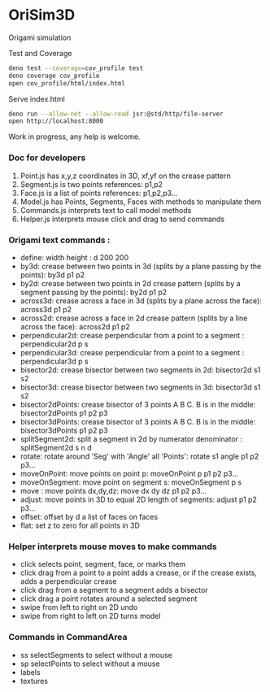 # OriSim3D
Origami simulation

Test and Coverage
```bash
deno test --coverage=cov_profile test
deno coverage cov_profile
open cov_profile/html/index.html
```

Serve index.html
```bash
deno run --allow-net --allow-read jsr:@std/http/file-server
open http://localhost:8000
```


Work in progress, any help is welcome.

### Doc for developers

1. Point.js has x,y,z coordinates in 3D, xf,yf on the crease pattern
2. Segment.js is two points references: p1,p2
3. Face.js is a list of points references: p1,p2,p3...
4. Model.js has Points, Segments, Faces with methods to manipulate them
5. Commands.js interprets text to call model methods
6. Helper.js interprets mouse click and drag to send commands

### Origami text commands :
- define: width height : d 200 200
- by3d: crease between two points in 3d (splits by a plane passing by the points): by3d p1 p2
- by2d: crease between two points in 2d crease pattern (splits by a segment passing by the points): by2d p1 p2
- across3d: crease across a face in 3d (splits by a plane across the face): across3d p1 p2
- across2d: crease across a face in 2d crease pattern (splits by a line across the face): across2d p1 p2
- perpendicular2d: crease perpendicular from a point to a segment : perpendicular2d p s
- perpendicular3d: crease perpendicular from a point to a segment : perpendicular3d p s
- bisector2d: crease bisector between two segments in 2d: bisector2d s1 s2
- bisector3d: crease bisector between two segments in 3d: bisector3d s1 s2
- bisector2dPoints: crease bisector of 3 points A B C. B is in the middle: bisector2dPoints p1 p2 p3
- bisector3dPoints: crease bisector of 3 points A B C. B is in the middle: bisector3dPoints p1 p2 p3
- splitSegment2d: split a segment in 2d by numerator denominator : splitSegment2d s n d
- rotate: rotate around 'Seg' with 'Angle' all 'Points': rotate s1 angle p1 p2 p3...
- moveOnPoint: move points on point p: moveOnPoint p p1 p2 p3...
- moveOnSegment: move point on segment s: moveOnSegment p s
- move : move points dx,dy,dz: move dx dy dz p1 p2 p3...
- adjust: move points in 3D to equal 2D length of segments: adjust p1 p2 p3...
- offset: offset by d a list of faces on faces
- flat: set z to zero for all points in 3D

### Helper interprets mouse moves to make commands
- click selects point, segment, face, or marks them
- click drag from a point to a point adds a crease, or if the crease exists, adds a perpendicular crease
- click drag from a segment to a segment adds a bisector
- click drag a point rotates around a selected segment
- swipe from left to right on 2D undo
- swipe from right to left on 2D turns model

### Commands in CommandArea 
- ss selectSegments to select without a mouse
- sp selectPoints to select without a mouse
- labels
- textures
